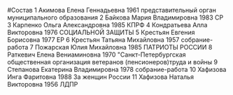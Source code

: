 #Состав
1 Акимова Елена Геннадьевна 1961 представительный орган муниципального образования
2 Байкова Мария Владимировна 1983 СР
3 Карпенко Ольга Александровна 1985 КПРФ
4 Кондратьева Алла Викторовна 1976 СОЦИАЛЬНОЙ ЗАЩИТЫ
5 Крестьян Евгения Борисовна 1977 ЕР
6 Крестьян Татьяна Михайловна 1957 собрание-работа
7 Пожарская Юлия Михайловна 1985 ПАТРИОТЫ РОССИИ
8 Раткевич Елена Вениаминовна 1970 \"Санкт-Петербургская общественная организация ветеранов (пенсионеров)труда и войны
9 Степанова Екатерина Владимировна 1978 собрание-работа
10 Хафизова Инга Фаритовна 1988 За женщин России
11 Хафизова Наталья Викторовна 1956 ЛДПР
